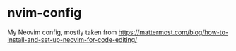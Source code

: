 # nvim-config
My Neovim config, mostly taken from https://mattermost.com/blog/how-to-install-and-set-up-neovim-for-code-editing/
